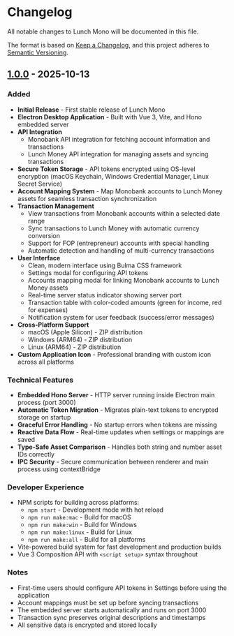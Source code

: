 # Changelog

All notable changes to Lunch Mono will be documented in this file.

The format is based on [Keep a Changelog](https://keepachangelog.com/en/1.0.0/),
and this project adheres to [Semantic Versioning](https://semver.org/spec/v2.0.0.html).

## [1.0.0] - 2025-10-13

### Added
- **Initial Release** - First stable release of Lunch Mono
- **Electron Desktop Application** - Built with Vue 3, Vite, and Hono embedded server
- **API Integration**
  - Monobank API integration for fetching account information and transactions
  - Lunch Money API integration for managing assets and syncing transactions
- **Secure Token Storage** - API tokens encrypted using OS-level encryption (macOS Keychain, Windows Credential Manager, Linux Secret Service)
- **Account Mapping System** - Map Monobank accounts to Lunch Money assets for seamless transaction synchronization
- **Transaction Management**
  - View transactions from Monobank accounts within a selected date range
  - Sync transactions to Lunch Money with automatic currency conversion
  - Support for FOP (entrepreneur) accounts with special handling
  - Automatic detection and handling of multi-currency transactions
- **User Interface**
  - Clean, modern interface using Bulma CSS framework
  - Settings modal for configuring API tokens
  - Accounts mapping modal for linking Monobank accounts to Lunch Money assets
  - Real-time server status indicator showing server port
  - Transaction table with color-coded amounts (green for income, red for expenses)
  - Notification system for user feedback (success/error messages)
- **Cross-Platform Support**
  - macOS (Apple Silicon) - ZIP distribution
  - Windows (ARM64) - ZIP distribution
  - Linux (ARM64) - ZIP distribution
- **Custom Application Icon** - Professional branding with custom icon across all platforms

### Technical Features
- **Embedded Hono Server** - HTTP server running inside Electron main process (port 3000)
- **Automatic Token Migration** - Migrates plain-text tokens to encrypted storage on startup
- **Graceful Error Handling** - No startup errors when tokens are missing
- **Reactive Data Flow** - Real-time updates when settings or mappings are saved
- **Type-Safe Asset Comparison** - Handles both string and number asset IDs correctly
- **IPC Security** - Secure communication between renderer and main process using contextBridge

### Developer Experience
- NPM scripts for building across platforms:
  - `npm start` - Development mode with hot reload
  - `npm run make:mac` - Build for macOS
  - `npm run make:win` - Build for Windows
  - `npm run make:linux` - Build for Linux
  - `npm run make:all` - Build for all platforms
- Vite-powered build system for fast development and production builds
- Vue 3 Composition API with `<script setup>` syntax throughout

### Notes
- First-time users should configure API tokens in Settings before using the application
- Account mappings must be set up before syncing transactions
- The embedded server starts automatically and runs on port 3000
- Transaction sync preserves original descriptions and timestamps
- All sensitive data is encrypted and stored locally

[1.0.0]: https://github.com/akutishevsky/lunchmono/releases/tag/v1.0.0
